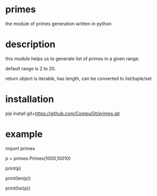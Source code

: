 # primes
the module of primes generation written in  python

# description
this module helps us to generate list of primes in a given range.

default range is 2 to 20.

return object is iterable, has length, can be converted to list/tuple/set

# installation
pip install git+https://github.com/CompuGit/primes.git

# example
import primes

p = primes.Primes(1000,10010)

print(p)

print(len(p))

print(list(p))
